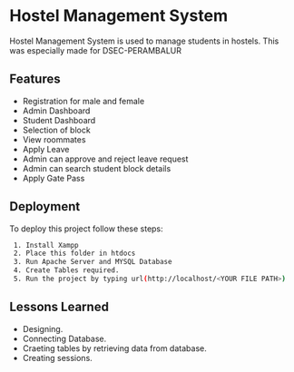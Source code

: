 
# Hostel Management System

Hostel Management System is used to manage students in hostels.
This was especially made for DSEC-PERAMBALUR





## Features

- Registration for male and female
- Admin Dashboard
- Student Dashboard
- Selection of block
- View roommates
- Apply Leave
- Admin can approve and reject leave request
- Admin can search student block details
- Apply Gate Pass



## Deployment

To deploy this project follow these steps:

```bash
 1. Install Xampp
 2. Place this folder in htdocs
 3. Run Apache Server and MYSQL Database
 4. Create Tables required.
 5. Run the project by typing url(http://localhost/<YOUR FILE PATH>)
```


## Lessons Learned

- Designing.
- Connecting Database.
- Craeting tables by retrieving data from database.
- Creating sessions.
